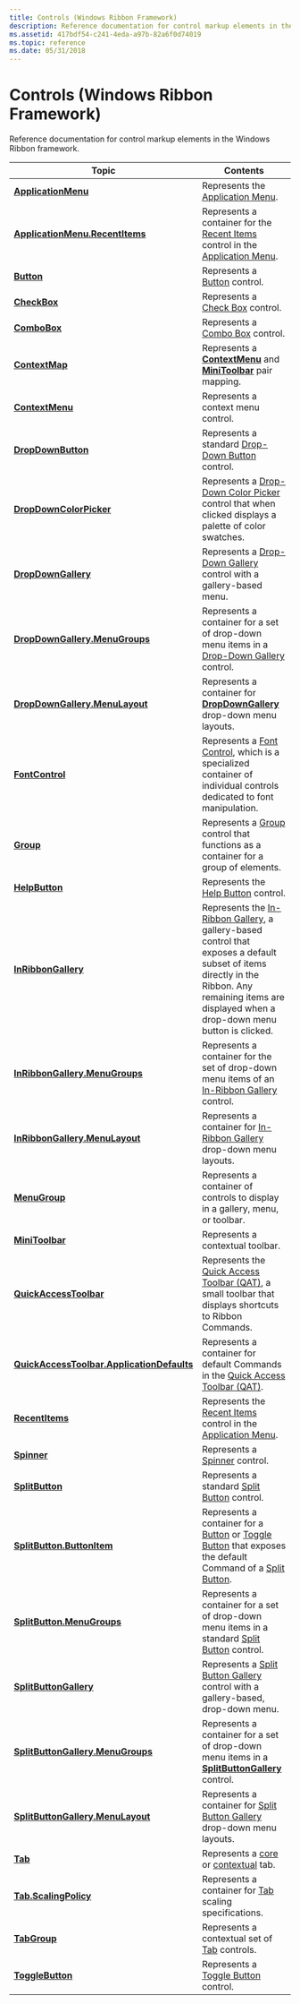 ```yaml
---
title: Controls (Windows Ribbon Framework)
description: Reference documentation for control markup elements in the Windows Ribbon framework.
ms.assetid: 417bdf54-c241-4eda-a97b-82a6f0d74019
ms.topic: reference
ms.date: 05/31/2018
---
```


# Controls (Windows Ribbon Framework)

Reference documentation for control markup elements in the Windows Ribbon framework.



| Topic                                                                                                          | Contents                                                                                                                                                                                                                                                     |
|----------------------------------------------------------------------------------------------------------------|--------------------------------------------------------------------------------------------------------------------------------------------------------------------------------------------------------------------------------------------------------------|
| [**ApplicationMenu**](windowsribbon-element-applicationmenu.md)                                               | Represents the [Application Menu](windowsribbon-controls-applicationmenu.md).<br/>                                                                                                                                                                    |
| [**ApplicationMenu.RecentItems**](windowsribbon-element-applicationmenu-recentitems.md)                       | Represents a container for the [Recent Items](windowsribbon-controls-recentitems.md) control in the [Application Menu](windowsribbon-controls-applicationmenu.md).<br/>                                                                              |
| [**Button**](windowsribbon-element-button.md)                                                                 | Represents a [Button](windowsribbon-controls-button.md) control.<br/>                                                                                                                                                                                 |
| [**CheckBox**](windowsribbon-element-checkbox.md)                                                             | Represents a [Check Box](windowsribbon-controls-checkbox.md) control.<br/>                                                                                                                                                                            |
| [**ComboBox**](windowsribbon-element-combobox.md)                                                             | Represents a [Combo Box](windowsribbon-controls-combobox.md) control.<br/>                                                                                                                                                                              |
| [**ContextMap**](windowsribbon-element-contextmap.md)                                                         | Represents a [**ContextMenu**](windowsribbon-element-contextmenu.md) and [**MiniToolbar**](windowsribbon-element-minitoolbar.md) pair mapping.<br/>                                                                                                  |
| [**ContextMenu**](windowsribbon-element-contextmenu.md)                                                       | Represents a context menu control.<br/>                                                                                                                                                                                                                |
| [**DropDownButton**](windowsribbon-element-dropdownbutton.md)                                                 | Represents a standard [Drop-Down Button](windowsribbon-controls-dropdownbutton.md) control.<br/>                                                                                                                                                      |
| [**DropDownColorPicker**](windowsribbon-element-dropdowncolorpicker.md)                                       | Represents a [Drop-Down Color Picker](windowsribbon-controls-dropdowncolorpicker.md) control that when clicked displays a palette of color swatches.<br/>                                                                                              |
| [**DropDownGallery**](windowsribbon-element-dropdowngallery.md)                                               | Represents a [Drop-Down Gallery](windowsribbon-controls-dropdowngallery.md) control with a gallery-based menu.<br/>                                                                                                                                   |
| [**DropDownGallery.MenuGroups**](windowsribbon-element-dropdowngallery-menugroups.md)                         | Represents a container for a set of drop-down menu items in a [Drop-Down Gallery](windowsribbon-controls-dropdowngallery.md) control. <br/>                                                                                                           |
| [**DropDownGallery.MenuLayout**](windowsribbon-element-dropdowngallery-menulayout.md)                         | Represents a container for [**DropDownGallery**](windowsribbon-element-dropdowngallery.md) drop-down menu layouts.<br/>                                                                                                                               |
| [**FontControl**](windowsribbon-element-fontcontrol.md)                                                       | Represents a [Font Control](windowsribbon-controls-fontcontrol.md), which is a specialized container of individual controls dedicated to font manipulation.<br/>                                                                                      |
| [**Group**](windowsribbon-element-group.md)                                                                   | Represents a [Group](windowsribbon-controls-group.md) control that functions as a container for a group of elements. <br/>                                                                                                                            |
| [**HelpButton**](windowsribbon-element-helpbutton.md)                                                         | Represents the [Help Button](windowsribbon-controls-helpbutton.md) control.<br/>                                                                                                                                                                      |
| [**InRibbonGallery**](windowsribbon-element-inribbongallery.md)                                               | Represents the [In-Ribbon Gallery](windowsribbon-controls-inribbongallery.md), a gallery-based control that exposes a default subset of items directly in the Ribbon. Any remaining items are displayed when a drop-down menu button is clicked.<br/> |
| [**InRibbonGallery.MenuGroups**](windowsribbon-element-inribbongallery-menugroups.md)                         | Represents a container for the set of drop-down menu items of an [In-Ribbon Gallery](windowsribbon-controls-inribbongallery.md) control. <br/>                                                                                                        |
| [**InRibbonGallery.MenuLayout**](windowsribbon-element-inribbongallery-menulayout.md)                         | Represents a container for [In-Ribbon Gallery](windowsribbon-controls-inribbongallery.md) drop-down menu layouts.<br/>                                                                                                                                |
| [**MenuGroup**](windowsribbon-element-menugroup.md)                                                           | Represents a container of controls to display in a gallery, menu, or toolbar. <br/>                                                                                                                                                                    |
| [**MiniToolbar**](windowsribbon-element-minitoolbar.md)                                                       | Represents a contextual toolbar.<br/>                                                                                                                                                                                                                  |
| [**QuickAccessToolbar**](windowsribbon-element-quickaccesstoolbar.md)                                         | Represents the [Quick Access Toolbar (QAT)](windowsribbon-controls-quickaccesstoolbar.md), a small toolbar that displays shortcuts to Ribbon Commands.<br/>                                                                                           |
| [**QuickAccessToolbar.ApplicationDefaults**](windowsribbon-element-quickaccesstoolbar-applicationdefaults.md) | Represents a container for default Commands in the [Quick Access Toolbar (QAT)](windowsribbon-controls-quickaccesstoolbar.md).<br/>                                                                                                                   |
| [**RecentItems**](windowsribbon-element-recentitems.md)                                                       | Represents the [Recent Items](windowsribbon-controls-recentitems.md) control in the [Application Menu](windowsribbon-controls-applicationmenu.md). <br/>                                                                                             |
| [**Spinner**](windowsribbon-element-spinner.md)                                                               | Represents a [Spinner](windowsribbon-controls-spinner.md) control.<br/>                                                                                                                                                                               |
| [**SplitButton**](windowsribbon-element-splitbutton.md)                                                       | Represents a standard [Split Button](windowsribbon-controls-splitbutton.md) control.<br/>                                                                                                                                                             |
| [**SplitButton.ButtonItem**](windowsribbon-element-splitbutton-buttonitem.md)                                 | Represents a container for a [Button](windowsribbon-controls-button.md) or [Toggle Button](windowsribbon-controls-togglebutton.md) that exposes the default Command of a [Split Button](windowsribbon-controls-splitbutton.md).<br/>                |
| [**SplitButton.MenuGroups**](windowsribbon-element-splitbutton-menugroups.md)                                 | Represents a container for a set of drop-down menu items in a standard [Split Button](windowsribbon-controls-splitbutton.md) control.<br/>                                                                                                            |
| [**SplitButtonGallery**](windowsribbon-element-splitbuttongallery.md)                                         | Represents a [Split Button Gallery](windowsribbon-controls-splitbuttongallery.md) control with a gallery-based, drop-down menu.<br/>                                                                                                                  |
| [**SplitButtonGallery.MenuGroups**](windowsribbon-element-splitbuttongallery-menugroups.md)                   | Represents a container for a set of drop-down menu items in a [**SplitButtonGallery**](windowsribbon-element-splitbuttongallery.md) control. <br/>                                                                                                    |
| [**SplitButtonGallery.MenuLayout**](windowsribbon-element-splitbuttongallery-menulayout.md)                   | Represents a container for [Split Button Gallery](windowsribbon-controls-splitbuttongallery.md) drop-down menu layouts.<br/>                                                                                                                          |
| [**Tab**](windowsribbon-element-tab.md)                                                                       | Represents a [core](windowsribbon-controls-tab.md) or [contextual](windowsribbon-controls-tabgroup.md) tab.<br/>                                                                                                                                     |
| [**Tab.ScalingPolicy**](windowsribbon-element-tab-scalingpolicy.md)                                           | Represents a container for [Tab](windowsribbon-controls-tab.md) scaling specifications.<br/>                                                                                                                                                          |
| [**TabGroup**](windowsribbon-element-tabgroup.md)                                                             | Represents a contextual set of [Tab](windowsribbon-controls-tabgroup.md) controls.<br/>                                                                                                                                                               |
| [**ToggleButton**](windowsribbon-element-togglebutton.md)                                                     | Represents a [Toggle Button](windowsribbon-controls-togglebutton.md) control.<br/>                                                                                                                                                                    |
